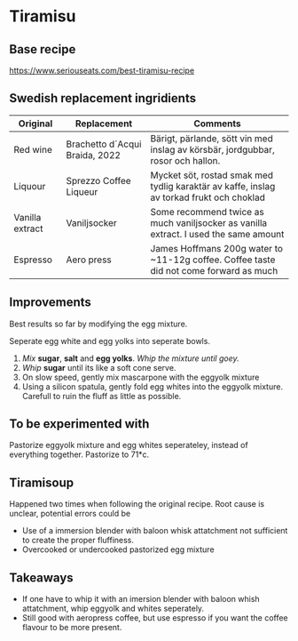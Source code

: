 # Tiramisu
## Base recipe
https://www.seriouseats.com/best-tiramisu-recipe

## Swedish replacement ingridients
|Original         | Replacement                    | Comments   |
| --------------- |--------------------------------| ---------- |
|Red wine         | Brachetto d´Acqui Braida, 2022 | Bärigt, pärlande, sött vin med inslag av körsbär, jordgubbar, rosor och hallon. |
|Liquour          | Sprezzo Coffee Liqueur         | Mycket söt, rostad smak med tydlig karaktär av kaffe, inslag av torkad frukt och choklad |
| Vanilla extract | Vaniljsocker                   | Some recommend twice as much vaniljsocker as vanilla extract. I used the same amount |
| Espresso        | Aero press                     | James Hoffmans 200g water to ~11-12g coffee. Coffee taste did not come forward as much |


## Improvements
Best results so far by modifying the egg mixture.

Seperate egg white and egg yolks into seperate bowls.
<ol>
  <li><i>Mix</i> <b>sugar</b>, <b>salt</b> and <b>egg yolks</b>. <i>Whip the mixture until goey.</i></li>
  <li><i>Whip</i> <b>sugar</b> until its like a soft cone serve.</strong></li>
  <li>On slow speed, gently mix mascarpone with the eggyolk mixture</li>
  <li>Using a silicon spatula, gently fold egg whites into the eggyolk mixture. Carefull to ruin the fluff as little as possible.</li>
</ol>



## To be experimented with
Pastorize eggyolk mixture and egg whites seperateley, instead of everything together. Pastorize to 71*c. 


## Tiramisoup
Happened two times when following the original recipe. Root cause is unclear, potential errors could be
- Use of a immersion blender with baloon whisk attatchment not sufficient to create the proper fluffiness.
- Overcooked or undercooked pastorized egg mixture


## Takeaways
- If one have to whip it with an imersion blender with baloon whish attatchment, whip eggyolk and whites seperately.
- Still good with aeropress coffee, but use espresso if you want the coffee flavour to be more present.
